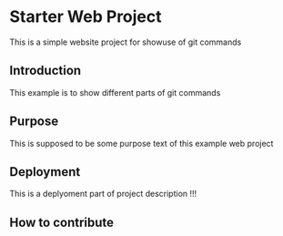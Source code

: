 # Starter Web Project

This is a simple website project for showuse of git commands

## Introduction

This example is to show different parts of git commands

## Purpose

This is supposed to be some purpose text of this example web project

## Deployment

This is a deplyoment part of project description !!!

## How to contribute